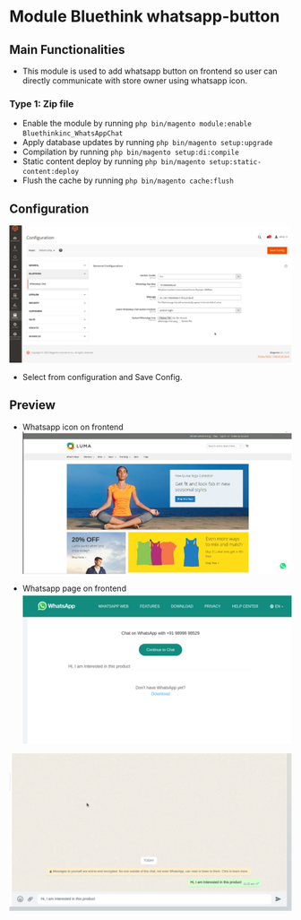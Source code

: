 # Module Bluethink whatsapp-button

## Main Functionalities

- This module is used to add whatsapp button on frontend so user can directly communicate with store owner using whatsapp icon.

### Type 1: Zip file

- Enable the module by running `php bin/magento module:enable Bluethinkinc_WhatsAppChat`
- Apply database updates by running `php bin/magento setup:upgrade`
- Compilation by running `php bin/magento setup:di:compile`
- Static content deploy by running `php bin/magento setup:static-content:deploy`
- Flush the cache by running `php bin/magento cache:flush`

## Configuration


![Configuration Setting](doc/images/1-whatsapp-configuration.png)
- Select from configuration and Save Config.

## Preview

- Whatsapp icon on frontend
![Address Book State/Provinces before setting saved](doc/images/2-whatsapp-button.png)

- Whatsapp page on frontend
![Checkout Page State/Provinces before setting saved](doc/images/3-whatsapp-button-click.png)

![Checkout Page State/Provinces before setting saved](doc/images/4-whatsapp.png)
